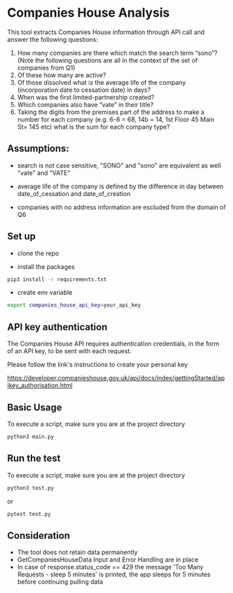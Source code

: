 # Companies House Analysis

This tool extracts Companies House information through API call and answer the following questions:

1. How many companies are there which match the search term “sono”?
(Note the following questions are all in the context of the set of companies from Q1)
2. Of these how many are active?
3. Of those dissolved what is the average life of the company (incorporation date to cessation date) in days?
4. When was the first limited-partnership created?
5. Which companies also have “vate” in their title?
6. Taking the digits from the premises part of the address to make a number for each company (e.g. 6-8 = 68, 14b = 14, 1st Floor 45 Main St= 145 etc) what is the sum for each company type?

## Assumptions:

* search is not case sensitive, "SONO" and "sono" are equivalent as well "vate" and "VATE"

* average life of the company is defined by the difference in day between date_of_cessation and date_of_creation 

* companies with no address information are escluded from the domain of Q6

## Set up

* clone the repo

* install the packages
```sh
pip3 install -r requirements.txt 
```

* create env variable
```sh
export companies_house_api_key=your_api_key
```
## API key authentication

The Companies House API requires authentication credentials, in the form of an API key, to be sent with each request.

Please follow the link's instructions to create your personal key

https://developer.companieshouse.gov.uk/api/docs/index/gettingStarted/apikey_authorisation.html

## Basic Usage

To execute a script, make sure you are at the project directory

```sh
python3 main.py
```

## Run the test

To execute a script, make sure you are at the project directory

```sh
python3 test.py
```

or 

```sh
pytest test.py
```

## Consideration 

* The tool does not retain data permanently
* GetCompaniesHouseData Input and Error Handling are in place
* In case of response.status_code == 429 the message 'Too Many Requests - sleep 5 minutes' is printed, the app sleeps for 5 minutes before continuing pulling data







